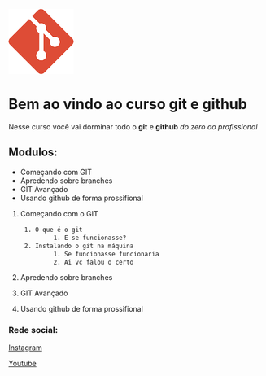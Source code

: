 ![logo do git](./5847f981cef1014c0b5e48b4.png)
# Bem ao vindo ao curso git e github
Nesse curso você vai dorminar todo o **git** e **github** _do zero ao profissional_

## Modulos:
* Começando com GIT
* Apredendo sobre branches
* GIT Avançado
* Usando github de forma prossifional

1. Começando com o GIT

        1. O que é o git
                1. E se funcionasse?
        2. Instalando o git na máquina
                1. Se funcionasse funcionaria
                2. Ai vc falou o certo

2. Apredendo sobre branches
3. GIT Avançado 
4. Usando github de forma prossifional

### Rede social:
[Instagram](https://instagram.com/inovector3d)

[Youtube](https://youtube.com)

